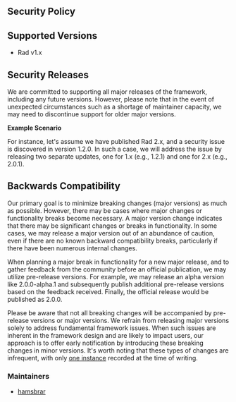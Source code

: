 ## Security Policy

## Supported Versions

- Rad v1.x

## Security Releases

We are committed to supporting all major releases of the framework, including any future versions. However, please note that in the event of unexpected circumstances such as a shortage of maintainer capacity, we may need to discontinue support for older major versions.

**Example Scenario**

For instance, let's assume we have published Rad 2.x, and a security issue is discovered in version 1.2.0. In such a case, we will address the issue by releasing two separate updates, one for 1.x (e.g., 1.2.1) and one for 2.x (e.g., 2.0.1).

## Backwards Compatibility

Our primary goal is to minimize breaking changes (major versions) as much as possible. However, there may be cases where major changes or functionality breaks become necessary. A major version change indicates that there may be significant changes or breaks in functionality. In some cases, we may release a major version out of an abundance of caution, even if there are no known backward compatibility breaks, particularly if there have been numerous internal changes.

When planning a major break in functionality for a new major release, and to gather feedback from the community before an official publication, we may utilize pre-release versions. For example, we may release an alpha version like 2.0.0-alpha.1 and subsequently publish additional pre-release versions based on the feedback received. Finally, the official release would be published as 2.0.0.

Please be aware that not all breaking changes will be accompanied by pre-release versions or major versions. We refrain from releasing major versions solely to address fundamental framework issues. When such issues are inherent in the framework design and are likely to impact users, our approach is to offer early notification by introducing these breaking changes in minor versions. It's worth noting that these types of changes are infrequent, with only [one instance](https://github.com/erlage/rad/commit/b9ba436921209cf32af2afabc36b6355ff9a73e9) recorded at the time of writing.

### Maintainers

- [hamsbrar](mailto:hamsbrar@gmail.com)
